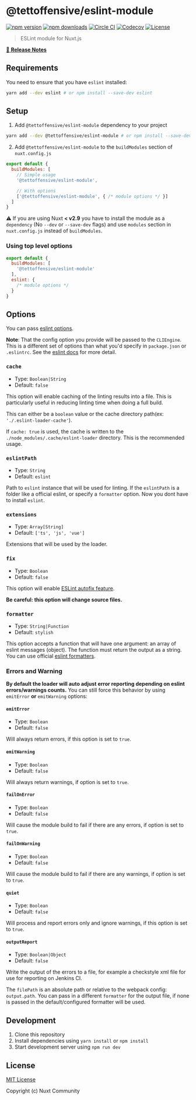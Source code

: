 # @tettoffensive/eslint-module

[![npm version][npm-version-src]][npm-version-href]
[![npm downloads][npm-downloads-src]][npm-downloads-href]
[![Circle CI][circle-ci-src]][circle-ci-href]
[![Codecov][codecov-src]][codecov-href]
[![License][license-src]][license-href]

> ESLint module for Nuxt.js

[📖 **Release Notes**](./CHANGELOG.md)

## Requirements

You need to ensure that you have `eslint` installed:

```bash
yarn add --dev eslint # or npm install --save-dev eslint
```

## Setup

1. Add `@tettoffensive/eslint-module` dependency to your project

```bash
yarn add --dev @tettoffensive/eslint-module # or npm install --save-dev @tettoffensive/eslint-module
```

2. Add `@tettoffensive/eslint-module` to the `buildModules` section of `nuxt.config.js`

```js
export default {
  buildModules: [
    // Simple usage
    '@tettoffensive/eslint-module',

    // With options
    ['@tettoffensive/eslint-module', { /* module options */ }]
  ]
}
```

:warning: If you are using Nuxt **< v2.9** you have to install the module as a `dependency` (No `--dev` or `--save-dev` flags) and use `modules` section in `nuxt.config.js` instead of `buildModules`.

### Using top level options

```js
export default {
  buildModules: [
    '@tettoffensive/eslint-module'
  ],
  eslint: {
    /* module options */
  }
}
```

## Options

You can pass [eslint options](http://eslint.org/docs/developer-guide/nodejs-api#cliengine).

**Note**: That the config option you provide will be passed to the `CLIEngine`. This is a different set of options than what you'd specify in `package.json` or `.eslintrc`. See the [eslint docs](http://eslint.org/docs/developer-guide/nodejs-api#cliengine) for more detail.

### `cache`

- Type: `Boolean|String`
- Default: `false`

This option will enable caching of the linting results into a file. This is particularly useful in reducing linting time when doing a full build.

This can either be a `boolean` value or the cache directory path(ex: `'./.eslint-loader-cache'`).

If `cache: true` is used, the cache is written to the `./node_modules/.cache/eslint-loader` directory. This is the recommended usage.

### `eslintPath`

- Type: `String`
- Default: `eslint`

Path to `eslint` instance that will be used for linting. If the `eslintPath` is a folder like a official eslint, or specify a `formatter` option. Now you dont have to install `eslint`.

### `extensions`

- Type: `Array[String]`
- Default: `['ts', 'js', 'vue']`

Extensions that will be used by the loader.

### `fix`

- Type: `Boolean`
- Default: `false`

This option will enable [ESLint autofix feature](http://eslint.org/docs/user-guide/command-line-interface#fix).

**Be careful: this option will change source files.**

### `formatter`

- Type: `String|Function`
- Default: `stylish`

This option accepts a function that will have one argument: an array of eslint messages (object). The function must return the output as a string. You can use official [eslint formatters](https://eslint.org/docs/user-guide/formatters/).

### Errors and Warning

**By default the loader will auto adjust error reporting depending on eslint errors/warnings counts.** You can still force this behavior by using `emitError` **or** `emitWarning` options:

#### `emitError`

- Type: `Boolean`
- Default: `false`

Will always return errors, if this option is set to `true`.

#### `emitWarning`

- Type: `Boolean`
- Default: `false`

Will always return warnings, if option is set to `true`.

#### `failOnError`

- Type: `Boolean`
- Default: `false`

Will cause the module build to fail if there are any errors, if option is set to `true`.

#### `failOnWarning`

- Type: `Boolean`
- Default: `false`

Will cause the module build to fail if there are any warnings, if option is set to `true`.

#### `quiet`

- Type: `Boolean`
- Default: `false`

Will process and report errors only and ignore warnings, if this option is set to `true`.

#### `outputReport`

- Type: `Boolean|Object`
- Default: `false`

Write the output of the errors to a file, for example a checkstyle xml file for use for reporting on Jenkins CI.

The `filePath` is an absolute path or relative to the webpack config: `output.path`. You can pass in a different `formatter` for the output file, if none is passed in the default/configured formatter will be used.

## Development

1. Clone this repository
2. Install dependencies using `yarn install` or `npm install`
3. Start development server using `npm run dev`

## License

[MIT License](./LICENSE)

Copyright (c) Nuxt Community

<!-- Badges -->
[npm-version-src]: https://img.shields.io/npm/v/@tettoffensive/eslint-module/latest.svg?style=flat-square
[npm-version-href]: https://npmjs.com/package/@tettoffensive/eslint-module

[npm-downloads-src]: https://img.shields.io/npm/dt/@tettoffensive/eslint-module.svg?style=flat-square
[npm-downloads-href]: https://npmjs.com/package/@tettoffensive/eslint-module

[circle-ci-src]: https://img.shields.io/circleci/project/github/nuxt-community/eslint-module.svg?style=flat-square
[circle-ci-href]: https://circleci.com/gh/nuxt-community/eslint-module

[codecov-src]: https://img.shields.io/codecov/c/github/nuxt-community/eslint-module.svg?style=flat-square
[codecov-href]: https://codecov.io/gh/nuxt-community/eslint-module

[license-src]: https://img.shields.io/npm/l/@tettoffensive/eslint-module.svg?style=flat-square
[license-href]: https://npmjs.com/package/@tettoffensive/eslint-module
